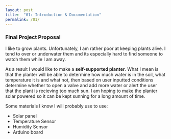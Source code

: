 ```yaml
---
layout: post
title:  "01: Introduction & Documentation"
permalink: /01/
---
```


### Final Project Proposal

I like to grow plants. Unfortunately, I am rather poor at keeping plants alive. I tend to over or underwater them and its especially hard to find someone to watch them while I am away. 

As a result I would like to make a **self-supported planter**. What I mean is that the planter will be able to determine how much water is in the soil, what temperature it is and what not, then based on user inputted conditions determine whether to open a valve and add more water or alert the user that the plant is recieving too much sun. I am hoping to make the planter solar powered so it can be kept sunning for a long amount of time.

Some materials I know I will probably use to use: 

- Solar panel
- Temperature Sensor 
- Humidity Sensor
- Arduino board




